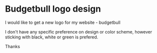 # Budgetbull logo design
I would like to get a new logo for my website - budgetbull

I don't have any specific preference on design or color scheme, however sticking with black, white or green is prefered.

Thanks
